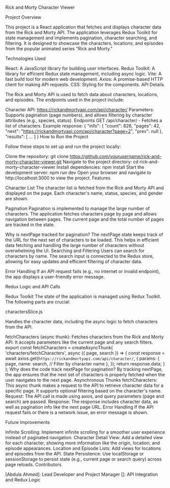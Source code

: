 Rick and Morty Character Viewer

Project Overview

This project is a React application that fetches and displays character data from the Rick and Morty API. The application leverages Redux Toolkit for state management and implements pagination, character searching, and filtering. It is designed to showcase the characters, locations, and episodes from the popular animated series "Rick and Morty."


Technologies Used

React: A JavaScript library for building user interfaces.
Redux Toolkit: A library for efficient Redux state management, including async logic.
Vite: A fast build tool for modern web development.
Axios: A promise-based HTTP client for making API requests.
CSS: Styling for the components.
API Details


The Rick and Morty API is used to fetch data about characters, locations, and episodes. The endpoints used in the project include:

Character API: https://rickandmortyapi.com/api/character/
Parameters: Supports pagination (page numbers), and allows filtering by character attributes (e.g., species, status).
Endpoints
GET /api/character/ - Fetches a list of characters.
Example response:
{
  "info": { "count": 826, "pages": 42, "next": "https://rickandmortyapi.com/api/character?page=2", "prev": null },
  "results": [ ... ]
}
How to Run the Project


Follow these steps to set up and run the project locally:

Clone the repository:
git clone https://github.com/yourusername/rick-and-morty-character-viewer.git
Navigate to the project directory:
cd rick-and-morty-character-viewer
Install dependencies:
npm install
Start the development server:
npm run dev
Open your browser and navigate to http://localhost:3000 to view the project.
Features

Character List
The character list is fetched from the Rick and Morty API and displayed on the page. Each character's name, status, species, and gender are shown.

Pagination
Pagination is implemented to manage the large number of characters. The application fetches characters page by page and allows navigation between pages. The current page and the total number of pages are tracked in the state.

Why is nextPage tracked for pagination? The nextPage state keeps track of the URL for the next set of characters to be loaded. This helps in efficient data fetching and handling the large number of characters without overwhelming the UI.
Searching and Filtering
Users can search for characters by name. The search input is connected to the Redux store, allowing for easy updates and efficient filtering of character data.

Error Handling
If an API request fails (e.g., no internet or invalid endpoint), the app displays a user-friendly error message.

Redux Logic and API Calls

Redux Toolkit
The state of the application is managed using Redux Toolkit. The following parts are crucial:

charactersSlice.js

Handles the character data, including the async logic to fetch characters from the API.

fetchCharacters (async thunk): Fetches characters from the Rick and Morty API. It accepts parameters like the current page and any search filters.
export const fetchCharacters = createAsyncThunk(
  'characters/fetchCharacters',
  async ({ page, search }) => {
    const response = await axios.get(`https://rickandmortyapi.com/api/character/`, {
      params: {
        page,
        name: search, // Filter by character name
      },
    });
    return response.data;
  }
);
Why does the code track nextPage for pagination? By tracking nextPage, the app ensures that the next set of characters is properly fetched when the user navigates to the next page.
Asynchronous Thunks
fetchCharacters: This async thunk makes a request to the API to retrieve character data for a specific page. It supports optional filtering based on the character's name.
Request: The API call is made using axios, and query parameters (page and search) are passed.
Response: The response includes character data, as well as pagination info like the next page URL.
Error Handling
If the API request fails or there is a network issue, an error message is shown.

Future Improvements

Infinite Scrolling: Implement infinite scrolling for a smoother user experience instead of paginated navigation.
Character Detail View: Add a detailed view for each character, showing more information like the origin, location, and episode appearances.
Location and Episode Lists: Add views for locations and episodes from the API.
State Persistence: Use localStorage or sessionStorage to persist state (e.g., current page or search query) across page reloads.
Contributors

[Abdula Ahmed]: Lead Developer and Project Manager
[]: API Integration and Redux Logic
